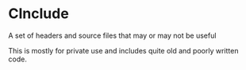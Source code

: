 # CInclude
A set of headers and source files that may or may not be useful


This is mostly for private use and includes quite old and poorly written code.
